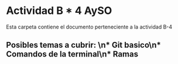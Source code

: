 # Actividad B * 4 AySO
Esta carpeta contiene el documento perteneciente a la actividad B-4
## Posibles temas a cubrir: \n* Git basico\n* Comandos de la terminal\n* Ramas
